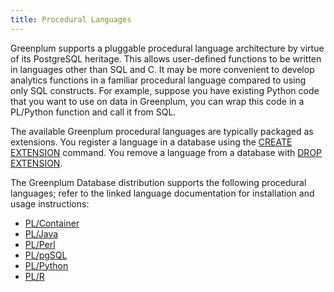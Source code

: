 ```yaml
---
title: Procedural Languages 
---
```


Greenplum supports a pluggable procedural language architecture by virtue of its PostgreSQL heritage. This allows user-defined functions to be written in languages other than SQL and C. It may be more convenient to develop analytics functions in a familiar procedural language compared to using only SQL constructs. For example, suppose you have existing Python code that you want to use on data in Greenplum, you can wrap this code in a PL/Python function and call it from SQL.

The available Greenplum procedural languages are typically packaged as extensions. You register a language in a database using the [CREATE EXTENSION](../ref_guide/sql_commands/CREATE_EXTENSION.html) command. You remove a language from a database with [DROP EXTENSION](../ref_guide/sql_commands/DROP_EXTENSION.html).

The Greenplum Database distribution supports the following procedural languages; refer to the linked language documentation for installation and usage instructions:

-   [PL/Container](pl_container.html)
-   [PL/Java](pl_java.html)
-   [PL/Perl](pl_perl.html)
-   [PL/pgSQL](pl_sql.html)
-   [PL/Python](pl_python.html)
-   [PL/R](pl_r.html)


